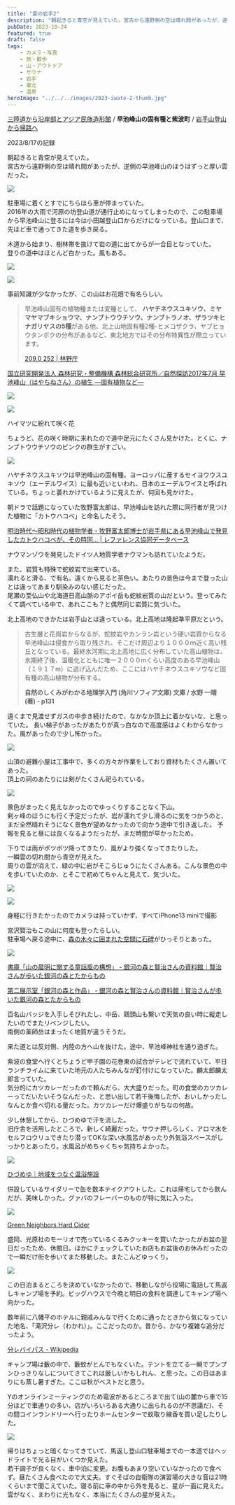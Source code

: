 ```yaml
---
title: "夏の岩手2"
description: "朝起きると青空が見えていた。宮古から遠野側の空は晴れ間があったが、逆側の早池峰山のほうはずっと厚い雲だった。"
pubDate: 2023-10-24
featured: true
draft: false
tags:
    - カメラ・写真
    - 旅・散歩
    - 山・アウトドア
    - サウナ
    - 岩手
    - 東北
    - 温泉
heroImage: "../../../images/2023-iwate-2-thumb.jpg"
---
```


[三陸道から沿岸部とアジア民族造形館](https://riemats.com/2023-iwate-1/) / **早池峰山の固有種と紫波町** / [岩手山登山から帰路へ](https://riemats.com/2023-iwate-3/)

2023/8/17の記録

朝起きると青空が見えていた。  
宮古から遠野側の空は晴れ間があったが、逆側の早池峰山のほうはずっと厚い雲だった。

![](images/2023-iwate-2-1.jpeg)

駐車場に着くとすでにちらほら車が停まっていた。  
2016年の大雨で河原の坊登山道が通行止めになってしまったので、この駐車場から早池峰山に登るには今は小田越登山口からだけになっている。登山口まで、先ほど車で通ってきた道を歩き戻る。

木道から始まり、樹林帯を抜けて岩の道に出てからが一合目となっていた。  
登りの道中はほとんど白かった。風もある。

![](images/2023-iwate-2-2.jpeg)

![](images/2023-iwate-2-3-1500x2000.jpeg)

事前知識が少なかったが、この山はお花畑で有名らしい。

> 早池峰山固有の植物種または変種として、 **ハヤチネウスユキソウ、ミヤマヤマブキショウマ、ナンブトウウチソウ、ナンブトラノオ、ザラツキヒナガリヤスの5種**がある他、北上山地固有種2種-ヒメコザクラ、ヤブヒョウタンボクの分布があるなど、東北地方ではその分布特異性が際立っています。
> 
> [209.0 252 | 林野庁](https://www.rinya.maff.go.jp/j/kokuyu_rinya/kakusyu_siryo/pdf/00506_2_h10_002.pdf)

[国立研究開発法人 森林研究・整備機構 森林総合研究所／自然探訪2017年7月 早池峰山（はやちねさん）の植生 ―固有植物など―](https://www.ffpri.affrc.go.jp/snap/2017/7-mt-hayachine.html)

![](images/2023-iwate-2-4.jpeg)

![](images/2023-iwate-2-5.jpeg)

ハイマツに紛れて咲く花

ちょうど、花の咲く時期に来れたので道中足元にたくさん見かけた。とくに、ナンブトウウチソウのピンクの群生がすごい。

![](images/2023-iwate-2-6-1500x2000.jpeg)

ハヤチネウスユキソウは早池峰山の固有種。ヨーロッパに産するセイヨウウスユキソウ（エーデルワイス）に最も近いといわれ、日本のエーデルワイスと呼ばれている。ちょっと萎れかけているように見えたが、何回も見かけた。

朝ドラで話題になっていた牧野富太郎は、早池峰山を訪れた際に同行者が見つけた植物に「カトウハコベ」と命名したそう。

[明治時代～昭和時代の植物学者・牧野富太郎博士が岩手県にある早池峰山で発見したカトウハコベが、その時同... | レファレンス協同データベース](https://crd.ndl.go.jp/reference/modules/d3ndlcrdentry/index.php?page=ref_view&id=1000110369)

ナウマンゾウを発見したドイツ人地質学者ナウマンも訪れていたようだ。

また、岩質も特殊で蛇紋岩で出来ている。  
濡れると滑る、で有名。遠くから見ると茶色い。あたりの景色は今まで登った山とは違ってあまり馴染みのない感じだった。  
尾瀬の至仏山や北海道日高山脈のアポイ岳も蛇紋岩質の山だという。登ってみたくて調べている中で、あれここも？と偶然同じ岩質に気づいた。

北上高地のできかたは岩手山とは違っている。北上高地は隆起準平原だという。

> 古生層と花崗岩からなるが、蛇紋岩やカンラン岩という硬い岩質からなる早池峰山は侵食から取り残され、そこだけ周辺より１０００ｍ近く高い残丘となっている。最終氷河期に北上高地に広く分布していた高山植物は、氷期終了後、温暖化とともに唯一２０００mくらい高度のある早池峰山（１９１７m）に逃げ込んだため、ここにはハヤチネウスユキソウなど固有種の高山植物が分布する。
> 
> **自然のしくみがわかる地理学入門 (角川ソフィア文庫) 文庫 / 水野 一晴 (著) - p131**

遠くまで見渡せずガスの中歩き続けたので、なかなか頂上に着かないな、と思っていた。 長い梯子があったがあたりが真っ白なので高度感はよくわからなかった。風があったので少し怖かった。

![](images/2023-iwate-2-7-1500x2000.jpeg)

山頂の避難小屋は工事中で、多くの方々が作業をしており資材もたくさん置いてあった。  
頂上の祠のあたりには剣がたくさん祀られている。

![](images/2023-iwate-2-8-2000x1500.jpeg)

景色がまったく見えなかったのでゆっくりすることなく下山。  
剣ヶ峰のほうにも行く予定だったが、岩が濡れて少し滑るのに気をつかうのと、まだ全然晴れそうになく景色が望めなかったので向かう途中で引き返した。 予報を見ると昼には良くなるようだったが、まだ時間が早かったため。

下りでは雨がポツポツ降ってきたり、風がより強くなってきたりした。  
一瞬雲の切れ間から青空が見えた。  
周りの雲が消えて、緑の中に岩がそこらじゅうにたくさんある。こんな景色の中を歩いていたのか、とそこで初めてちゃんと見えて、気づいた。

![](images/2023-iwate-2-9-2000x2000.jpeg)

![](images/2023-iwate-2-10-2000x1500.jpeg)

身軽に行きたかったのでカメラは持っていかず、すべてiPhone13 miniで撮影

宮沢賢治もこの山に何度も登ったらしい。  
駐車場へ戻る途中に、[森の木々に囲まれた空間に石碑](https://riemats.com/author-and-climate/)がひっそりとあった。

![](images/20230912-3.jpeg)

[書庫「山の晨明に関する童話風の構想」 - 銀河の森と賢治さんの資料館｜賢治さんが歩いた銀河の森とたからもの](http://www.tohoku21.net/ginganomori/museum/book3.php)

[第二展示室「銀河の森と作品」 - 銀河の森と賢治さんの資料館｜賢治さんが歩いた銀河の森とたからもの](http://www.tohoku21.net/ginganomori/museum/no2.php)

百名山バッジを入手しそびれたし、中岳、鶏頭山も繋いで天気の良い時に縦走したいのでまたリベンジしたい。  
南側の薬師岳はまったく地質が違うそうだ。

来た道とは反対側、内陸の方へ山を抜けた。途中、早池峰神社を通り過ぎた。

紫波の食堂へ行くとちょうど甲子園の花巻東の試合がテレビで流れていて、平日ランチライムに来ていた地元の人たちみんなが釘付けになっていた。麟太郎麟太郎言っていた。  
気分的にカツカレーだったので頼んだら、大大盛りだった。町の食堂のカツカレーってだいたいそうなんだった、と思い出して若干後悔したが、おいしかったしなんとか食べ切れる量だった。カツカレーだけ爆盛りがちなの何故。

少し休憩してから、ひづめゆで汗を流した。  
旧庁舎を活用したところで、新しく綺麗だった。サウナ押しらしく、アロマ水をセルフロウリュできたり潜ってOKな深い水風呂があったり外気浴スペースがしっかりとあったり。水風呂がめちゃくちゃ気持ちよかった。

![](images/2023-iwate-2-12-1500x2000.jpeg)

[ひづめゆ｜地域をつなぐ温浴施設](https://hizumeyu.jp/)

併設しているサイダリーで缶を数本テイクアウトした。これは帰宅してから飲んだが、美味しかった。グァバのフレーバーのものが特に気に入った。

![](images/2023-iwate-2-13-2000x1333.jpg)

[Green Neighbors Hard Cider](https://greenneighbors.jp/)

盛岡、光原社のモーリオで売っているくるみクッキーを買いたかったがお盆の翌日だったため、休館日。ほかにチェックしていたお店もお盆後のお休みだったので一瞬だけ街を歩いてまた移動した。またこんどゆっくり。

![](images/2023-iwate-2-14-1500x2000.jpeg)

この日泊まるところを決めていなかったので、移動しながら役場に電話して馬返しキャンプ場を予約。ビッグハウスで今晩と明日の食料を調達してキャンプ場へ向かった。

数年前に八幡平のホテルに親戚みんなで行くために通ったときから気になっていた地名、「滝沢分レ（わかれ）」。ここだったのか。昔から、かなり複雑な追分だったよう。

[分レバイパス - Wikipedia](https://ja.wikipedia.org/wiki/%E5%88%86%E3%83%AC%E3%83%90%E3%82%A4%E3%83%91%E3%82%B9)

キャンプ場は藪の中で、藪蚊がとんでもなくいた。テントを立てる一瞬でプンプンひっきりなしについてきてこれは厳しいかもしれん、と思った。この日はあまりにも蒸し暑すぎた。ここは秋がベストだと思う。

Yのオンラインミーティングのため電波があるところまで出て(山の麓から車で15分ほどで車通りの多い、店がいろいろある大通りに出られるのが不思議だ)、その間コインランドリーへ行ったりホームセンターで蚊取り線香を買い足したりした。

![](images/2023-iwate-2-15-2000x1500.jpeg)

帰りはちょっと暗くなってきていて、馬返し登山口駐車場までの一本道ではヘッドライトで光る目がいくつか見えた。  
若干調子が良くなく、車中泊に変更。お腹もあまり空いていなかったので食べず。昼たくさん食べたので大丈夫。すぐそばの自衛隊の演習場の大きな音は21時くらいまで聞こえていた。寝る前に車の中から外を見ると、星が一面に見えた。雲がなく、まわりに光もなく、本当にたくさんの星が見えた。
